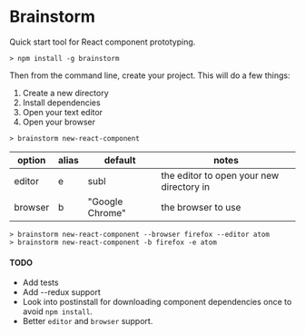Brainstorm
=============

Quick start tool for React component prototyping.

```
> npm install -g brainstorm
```

Then from the command line, create your project. This will do a few things:

1. Create a new directory
2. Install dependencies
3. Open your text editor
4. Open your browser

```
> brainstorm new-react-component
```

option      | alias  | default         | notes
----------- | ------ | --------------- | ----------
editor      | e      | subl            | the editor to open your new directory in
browser     | b      | "Google Chrome" | the browser to use

```
> brainstorm new-react-component --browser firefox --editor atom
> brainstorm new-react-component -b firefox -e atom
```

#### TODO
- Add tests
- Add --redux support
- Look into postinstall for downloading component dependencies once to avoid `npm install`.
- Better `editor` and `browser` support.